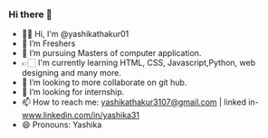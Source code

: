 ### Hi there 👋

<!--
**yashikathakur01/yashikathakur01** is a ✨ _special_ ✨ repository because its `README.md` (this file) appears on your GitHub profile.

Here are some ideas to get you started:
-->
- 👋🏻 Hi, I'm @yashikathakur01
- 🔭 I’m Freshers
- 🌱 I’m pursuing Masters of computer application.
- 👉🏻 I'm currently learning HTML, CSS, Javascript,Python, web designing and many more.
- 👯 I’m looking to more collaborate on git hub. 
- 🤔 I’m looking for internship.
- 📫 How to reach me: yashikathakur3107@gmail.com | linked in- www.linkedin.com/in/yashika31
- 😄 Pronouns: Yashika

 
